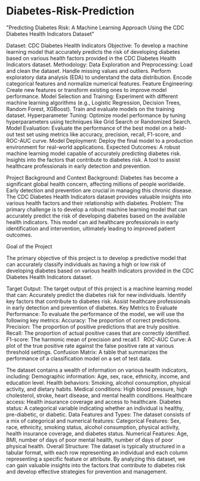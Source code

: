 # Diabetes-Risk-Prediction
"Predicting Diabetes Risk: A Machine Learning Approach Using the CDC Diabetes Health Indicators Dataset"

Dataset: CDC Diabetes Health Indicators
Objective:
To develop a machine learning model that accurately predicts the risk of developing diabetes based on various health factors provided in the CDC Diabetes Health Indicators dataset.
Methodology:
Data Exploration and Preprocessing:
Load and clean the dataset.
Handle missing values and outliers.
Perform exploratory data analysis (EDA) to understand the data distribution.
Encode categorical features and normalize numerical features.
Feature Engineering:
Create new features or transform existing ones to improve model performance.
Model Selection and Training:
Experiment with different machine learning algorithms (e.g., Logistic Regression, Decision Trees, Random Forest, XGBoost).
Train and evaluate models on the training dataset.
Hyperparameter Tuning:
Optimize model performance by tuning hyperparameters using techniques like Grid Search or Randomized Search.
Model Evaluation:
Evaluate the performance of the best model on a held-out test set using metrics like accuracy, precision, recall, F1-score, and ROC-AUC curve.
Model Deployment:
Deploy the final model to a production environment for real-world applications.
Expected Outcomes:
A robust machine learning model capable of accurately predicting diabetes risk.
Insights into the factors that contribute to diabetes risk.
A tool to assist healthcare professionals in early detection and prevention.

Project Background and Context
Background:
Diabetes has become a significant global health concern, affecting millions of people worldwide. Early detection and prevention are crucial in managing this chronic disease. The CDC Diabetes Health Indicators dataset provides valuable insights into various health factors and their relationship with diabetes.
Problem:
The primary challenge is to develop a robust machine learning model that can accurately predict the risk of developing diabetes based on the available health indicators. This model can aid healthcare professionals in early identification and intervention, ultimately leading to improved patient outcomes.

Goal of the Project

The primary objective of this project is to develop a predictive model that can accurately classify individuals as having a high or low risk of developing diabetes based on various health indicators provided in the CDC Diabetes Health Indicators dataset.

Target Output:
The target output of this project is a machine learning model that can:
Accurately predict the diabetes risk for new individuals.
Identify key factors that contribute to diabetes risk.
Assist healthcare professionals in early detection and prevention of diabetes.
Key Metrics to Evaluate Performance:
To evaluate the performance of the model, we will use the following key metrics:
Accuracy: The proportion of correct predictions.
Precision: The proportion of positive predictions that are truly positive.
Recall: The proportion of actual positive cases that are correctly identified.
F1-score: The harmonic mean of precision and recall.1   
ROC-AUC Curve: A plot of the true positive rate against the false positive rate at various threshold settings.
Confusion Matrix: A table that summarizes the performance of a classification model on a set of test data.

The dataset contains a wealth of information on various health indicators, including:
Demographic information: Age, sex, race, ethnicity, income, and education level.
Health behaviors: Smoking, alcohol consumption, physical activity, and dietary habits.
Medical conditions: High blood pressure, high cholesterol, stroke, heart disease, and mental health conditions.
Healthcare access: Health insurance coverage and access to healthcare.
Diabetes status: A categorical variable indicating whether an individual is healthy, pre-diabetic, or diabetic.
Data Features and Types:
The dataset consists of a mix of categorical and numerical features:
Categorical Features: Sex, race, ethnicity, smoking status, alcohol consumption, physical activity, health insurance coverage, and diabetes status.
Numerical Features: Age, BMI, number of days of poor mental health, number of days of poor physical health.
Overall Structure:
The dataset is typically structured in a tabular format, with each row representing an individual and each column representing a specific feature or attribute.
By analyzing this dataset, we can gain valuable insights into the factors that contribute to diabetes risk and develop effective strategies for prevention and management.







